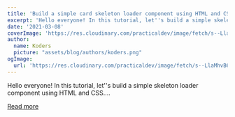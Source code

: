 ```yaml
---
title: 'Build a simple card skeleton loader component using HTML and CSS.'
excerpt: 'Hello everyone! In this tutorial, let''s build a simple skeleton loader component using HTML and CSS....'
date: '2021-03-08'
coverImage: 'https://res.cloudinary.com/practicaldev/image/fetch/s--LlaMhvB6--/c_imagga_scale,f_auto,fl_progressive,h_420,q_66,w_1000/https://dev-to-uploads.s3.amazonaws.com/uploads/articles/0tqwfhhyhflvuvdqu0ji.gif'
author:
  name: Koders
  picture: "assets/blog/authors/koders.png"
ogImage:
  url: 'https://res.cloudinary.com/practicaldev/image/fetch/s--LlaMhvB6--/c_imagga_scale,f_auto,fl_progressive,h_420,q_66,w_1000/https://dev-to-uploads.s3.amazonaws.com/uploads/articles/0tqwfhhyhflvuvdqu0ji.gif'
---
```


Hello everyone! In this tutorial, let''s build a simple skeleton loader component using HTML and CSS....

[Read more](https://dev.to/devggaurav/build-a-simple-card-skeleton-loader-component-using-html-and-css-3a20)
